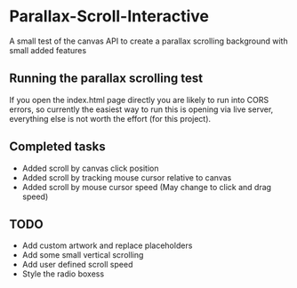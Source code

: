 # Parallax-Scroll-Interactive
A small test of the canvas API to create a parallax scrolling background with small added features

## Running the parallax scrolling test
If you open the index.html page directly you are likely to run into CORS errors, so currently the easiest way to run this is opening via live server, everything else is not worth the effort (for this project).

## Completed tasks
- Added scroll by canvas click position
- Added scroll by tracking mouse cursor relative to canvas
- Added scroll by mouse cursor speed (May change to click and drag speed)

## TODO
- Add custom artwork and replace placeholders
- Add some small vertical scrolling
- Add user defined scroll speed
- Style the radio boxess
